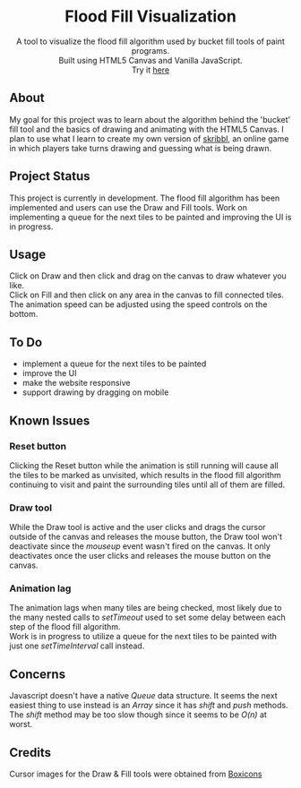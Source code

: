 <div align='center'>
  <h1>Flood Fill Visualization</h1>
  <p>
    A tool to visualize the flood fill algorithm used by bucket fill tools of paint programs.<br>Built using HTML5 Canvas and Vanilla JavaScript.<br>
    Try it  <a href='https://stevecdozo.github.io/flood-fill-visualization'>here</a>
  </p>
</div>

## About

My goal for this project was to learn about the algorithm behind the 'bucket' fill tool and the basics of drawing and animating with the HTML5 Canvas. I plan to use what I learn to create my own version of [skribbl](https://skribbl.io), an online game in which players take turns drawing and guessing what is being drawn.

## Project Status

This project is currently in development. The flood fill algorithm has been implemented and users can use the Draw and Fill tools. Work on implementing a queue for the next tiles to be painted and improving the UI is in progress.

## Usage

Click on Draw and then click and drag on the canvas to draw whatever you like.  
Click on Fill and then click on any area in the canvas to fill connected tiles.  
The animation speed can be adjusted using the speed controls on the bottom.

## To Do

- implement a queue for the next tiles to be painted
- improve the UI
- make the website responsive
- support drawing by dragging on mobile

## Known Issues

### Reset button

Clicking the Reset button while the animation is still running will cause all the tiles to be marked as unvisited, which results in the flood fill algorithm continuing to visit and paint the surrounding tiles until all of them are filled.

### Draw tool

While the Draw tool is active and the user clicks and drags the cursor outside of the canvas and releases the mouse button, the Draw tool won't deactivate since the *mouseup* event wasn't fired on the canvas. It only deactivates once the user clicks and releases the mouse button on the canvas.

### Animation lag

The animation lags when many tiles are being checked, most likely due to the many nested calls to *setTimeout* used to set some delay between each step of the flood fill algorithm.  
Work is in progress to utilize a queue for the next tiles to be painted with just one *setTimeInterval* call instead.

## Concerns

Javascript doesn't have a native *Queue* data structure. It seems the next easiest thing to use instead is an *Array* since it has *shift* and *push* methods. The *shift* method may be too slow though since it seems to be *O(n)* at worst.

## Credits

Cursor images for the Draw & Fill tools were obtained from [Boxicons](https://boxicons.com/)